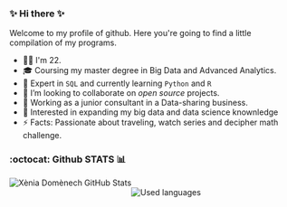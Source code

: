 ### ✨ Hi there ✨


Welcome to my profile of github. Here you're going to find a little compilation of my programs.

- 💃🏼 I'm 22.
- 🎓 Coursing my master degree in Big Data and Advanced Analytics.
- 🧠 Expert in `SQL` and currently learning `Python` and `R`
- 💼 I’m looking to collaborate on *open source* projects.
- 👀 Working as a junior consultant in a Data-sharing business.
- 💬 Interested in expanding my big data and data science knownledge
- ⚡ Facts: Passionate about traveling, watch series and decipher math challenge.

### :octocat: Github STATS 📊

<span style="display: inline-block;">
 <img style="float: left; padding-right: 20%;" alt="Xènia Domènech GitHub Stats" src="https://github-readme-stats.vercel.app/api?username=xeniadomenech&show_icons=true&hide_border=true&theme=dracula">

<img style="float: right;" alt="Used languages" src="https://github-readme-stats.vercel.app/api/top-langs/?username=xeniadomenech&show_icons=true&hide_border=true&theme=dracula">
</span>
